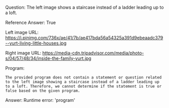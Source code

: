 Question: The left image shows a staircase instead of a ladder leading up to a loft.

Reference Answer: True

Left image URL: https://i.pinimg.com/736x/ae/41/7b/ae417bda56a54325a391d9ebeaadc379--yurt-living-little-houses.jpg

Right image URL: https://media-cdn.tripadvisor.com/media/photo-s/04/57/48/34/inside-the-family-yurt.jpg

Program:

```
The provided program does not contain a statement or question related to the left image showing a staircase instead of a ladder leading up to a loft. Therefore, we cannot determine if the statement is true or false based on the given program.
```
Answer: Runtime error: 'program'

